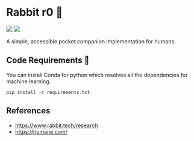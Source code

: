 # Rabbit r0 🐰
[![](https://img.shields.io/github/license/sourcerer-io/hall-of-fame.svg?colorB=ff0000)](https://github.com/akshaybahadur21/Emojinator/blob/master/LICENSE.md)  [![](https://img.shields.io/badge/Akshay-Bahadur-brightgreen.svg?colorB=ff0000)](https://akshaybahadur.com)

A simple, accessible pocket companion implementation for humans.

## Code Requirements 🦄
You can install Conda for python which resolves all the dependencies for machine learning.

`pip install -r requirements.txt`

## References
- https://www.rabbit.tech/research
- https://humane.com/
